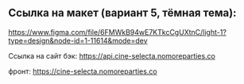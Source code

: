 ## Ссылка на макет (вариант 5, тёмная тема):
https://www.figma.com/file/6FMWkB94wE7KTkcCgUXtnC/light-1?type=design&node-id=1-11614&mode=dev

Ссылка на сайт бэк: https://api.cine-selecta.nomoreparties.co

фронт: https://cine-selecta.nomoreparties.co
